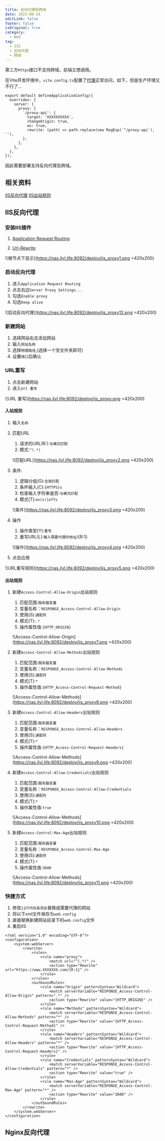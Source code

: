 ```yaml
---
title: 反向代理和跨域
date: 2023-08-24
editLink: false
footer: false
isOriginal: true
category:
  - Web
tag:
  - IIS
  - 反向代理
  - 跨域
---
```


第三方`Https`接口不支持跨域，前端又想调用。

在Vite开发环境中，`vite.config.ts`配置了[代理](https://cn.vitejs.dev/config/server-options.html#server-proxy)正常访问，如下，但是生产环境又不行了...

```ts{5,6,9}
export default defineApplicationConfig({
  overrides: {
    server: {
      proxy: {
        '/proxy-api': {
          target: 'XXXXXXXXXX',
          changeOrigin: true,
          ws: true,
          rewrite: (path) => path.replace(new RegExp(`^/proxy-api`), ''),
        },
      },
    },
  },
});
```

因此需要部署支持反向代理及跨域。

## 相关资料

[IIS反向代理](https://learn.microsoft.com/en-us/iis/extensions/url-rewrite-module/reverse-proxy-rule-template)
[IIS出站规则](https://learn.microsoft.com/en-us/iis/extensions/url-rewrite-module/creating-outbound-rules-for-url-rewrite-module)

## IIS反向代理

### 安装IIS插件

1. [Application Request Routing](https://www.iis.net/downloads/microsoft/application-request-routing)

2. [Url-Rewrite](https://www.iis.net/downloads/microsoft/url-rewrite)

![根节点下显示](<https://nas.ilyl.life:8092/deploy/iis_proxy1.png> =420x200)

### 启动反向代理

1. 进入`Application Request Routing`
2. 点击右边`Server Proxy Settings...`
3. 勾选`Enable proxy`
4. 勾选`Keep alive`

![启动反向代理](<https://nas.ilyl.life:8092/deploy/iis_proxy12.png> =420x200)

### 新建网站

1. 选择网站右击添加网站
2. 输入`网站名称`
3. 选择`物理路径`,(选择一个空文件夹即可)
4. 设置`端口`后确认

### URL重写

1. 点击新建网站
2. 进入`Url 重写`

![URL 重写](<https://nas.ilyl.life:8092/deploy/iis_proxy.png> =420x200)

#### 入站规则

1. 输入`名称`
2. 匹配URL
    1. 请求的URL(R:):`与模式匹配`
    2. 模式:`^(.*)`

    ![匹配URL](<https://nas.ilyl.life:8092/deploy/iis_proxy2.png> =420x200)

3. 条件:
    1. 逻辑分组(G):`全部匹配`
    2. 条件输入(C):`{HTTPS}s`
    3. 检查输入字符串是否:`与模式匹配`
    4. 模式(T):`on(s)|offs`

    ![条件](<https://nas.ilyl.life:8092/deploy/iis_proxy3.png> =420x200)

4. 操作
    1. 操作类型(Y):`重写`
    2. 重写URL(L):`输入需要代理的地址`/{R:1}

    ![操作](<https://nas.ilyl.life:8092/deploy/iis_proxy4.png> =420x200)

5. 点击应用

![URL重写规则](<https://nas.ilyl.life:8092/deploy/iis_proxy5.png> =420x200)

#### 出站规则

1. 新建`Access-Control-Allow-Origin`出站规则
   1. 匹配范围:`服务器变量`
   2. 变量名称：`RESPONSE_Access-Control-Allow-Origin`
   3. 使用(S):`通配符`
   4. 模式(T):`.*`
   5. 操作属性值:`{HTTP_ORIGIN}`

    ![Access-Control-Allow-Origin](<https://nas.ilyl.life:8092/deploy/iis_proxy7.png> =420x200)

2. 新建`Access-Control-Allow-Methods`出站规则
   1. 匹配范围:`服务器变量`
   2. 变量名称：`RESPONSE_Access-Control-Allow-Methods`
   3. 使用(S):`通配符`
   4. 模式(T):`*`
   5. 操作属性值:`{HTTP_Access-Control-Request-Method}`

    ![Access-Control-Allow-Methods](<https://nas.ilyl.life:8092/deploy/iis_proxy8.png> =420x200)

3. 新建`Access-Control-Allow-Headers`出站规则
   1. 匹配范围:`服务器变量`
   2. 变量名称：`RESPONSE_Access-Control-Allow-Headers`
   3. 使用(S):`通配符`
   4. 模式(T):`*`
   5. 操作属性值:`{HTTP_Access-Control-Request-Headers}`

    ![Access-Control-Allow-Methods](<https://nas.ilyl.life:8092/deploy/iis_proxy9.png> =420x200)

4. 新建`Access-Control-Allow-Credentials`出站规则
   1. 匹配范围:`服务器变量`
   2. 变量名称：`RESPONSE_Access-Control-Allow-Credentials`
   3. 使用(S):`通配符`
   4. 模式(T):`*`
   5. 操作属性值:`true`

    ![Access-Control-Allow-Methods](<https://nas.ilyl.life:8092/deploy/iis_proxy10.png> =420x200)

5. 新建`Access-Control-Max-Age`出站规则
   1. 匹配范围:`服务器变量`
   2. 变量名称：`RESPONSE_Access-Control-Max-Age`
   3. 使用(S):`通配符`
   4. 模式(T):`*`
   5. 操作属性值:`3600`

    ![Access-Control-Allow-Methods](<https://nas.ilyl.life:8092/deploy/iis_proxy11.png> =420x200)

### 快捷方式

1. 修改`11行代码高亮处`替换成需要代理的网站
2. 将以下xml文件保存为`web.config`
3. 直接替换新建网站目录下的`web.config`文件
4. 重启IIS

```xml{11}
<?xml version="1.0" encoding="UTF-8"?>
<configuration>
    <system.webServer>
        <rewrite>
            <rules>
                <rule name="proxy">
                    <match url="^(.*)" />
                    <action type="Rewrite" url="https://www.XXXXXXX.com/{R:1}" />
                </rule>
            </rules>
            <outboundRules>
                <rule name="Origin" patternSyntax="Wildcard">
                    <match serverVariable="RESPONSE_Access-Control-Allow-Origin" pattern=".*" />
                    <action type="Rewrite" value="{HTTP_ORIGIN}" />
                </rule>
                <rule name="Methods" patternSyntax="Wildcard">
                    <match serverVariable="RESPONSE_Access-Control-Allow-Methods" pattern="*" />
                    <action type="Rewrite" value="{HTTP_Access-Control-Request-Method}" />
                </rule>
                <rule name="Headers" patternSyntax="Wildcard">
                    <match serverVariable="RESPONSE_Access-Control-Allow-Headers" pattern="*" />
                    <action type="Rewrite" value="{HTTP_Access-Control-Request-Headers}" />
                </rule>
                <rule name="Credentials" patternSyntax="Wildcard">
                    <match serverVariable="RESPONSE_Access-Control-Allow-Credentials" pattern="*" />
                    <action type="Rewrite" value="true" />
                </rule>
                <rule name="Max-Age" patternSyntax="Wildcard">
                    <match serverVariable="RESPONSE_Access-Control-Max-Age" pattern="*" />
                    <action type="Rewrite" value="3600" />
                </rule>
            </outboundRules>
        </rewrite>
    </system.webServer>
</configuration>

```

## Nginx反向代理
